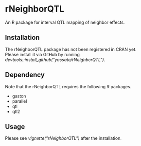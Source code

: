 # rNeighborQTL
An R package for interval QTL mapping of neighbor effects.  

## Installation
The rNeighborQTL package has not been registered in CRAN yet.  
Please install it via GitHub by running *devtools::install_github("yassato/rNeighborQTL")*.  

## Dependency
Note that the rNeighborQTL requires the following R packages.  
- gaston
- parallel
- qtl
- qtl2

## Usage
Please see *vignette("rNeighborQTL")* after the installation.  
